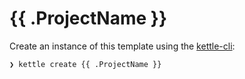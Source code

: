 # {{ .ProjectName }}

Create an instance of this template using the [kettle-cli](https://github.com/nlathia/kettle-cli):

```bash
❯ kettle create {{ .ProjectName }}
```
